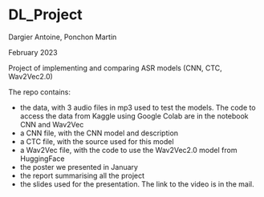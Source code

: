 # DL_Project

Dargier Antoine, Ponchon Martin

February 2023

Project of implementing and comparing ASR models (CNN, CTC, Wav2Vec2.0)

The repo contains:
* the data, with 3 audio files in mp3 used to test the models. The code to access the data from Kaggle using Google Colab are in the notebook CNN and Wav2Vec
* a CNN file, with the CNN model and description
* a CTC file, with the source used for this model
* a Wav2Vec file, with the code to use the Wav2Vec2.0 model from HuggingFace
* the poster we presented in January
* the report summarising all the project
* the slides used for the presentation. The link to the video is in the mail.
